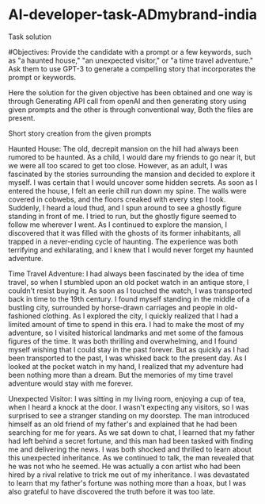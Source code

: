 # AI-developer-task-ADmybrand-india
Task solution

#Objectives: Provide the candidate with a prompt or a few keywords, such as "a haunted house," "an unexpected visitor," or "a time travel adventure." Ask them to use GPT-3 to generate a compelling story that incorporates the prompt or keywords.


Here the solution for the given objective has been obtained and one way is through Generating API call from openAI and then generating story using given prompts and the other is through conventional way, Both the files are present.



Short story creation from the given prompts

Haunted House:
The old, decrepit mansion on the hill had always been rumored to be haunted. As a child, I would dare my friends to go near it, but we were all too scared to get too close. However, as an adult, I was fascinated by the stories surrounding the mansion and decided to explore it myself. I was certain that I would uncover some hidden secrets.
As soon as I entered the house, I felt an eerie chill run down my spine. The walls were covered in cobwebs, and the floors creaked with every step I took. Suddenly, I heard a loud thud, and I spun around to see a ghostly figure standing in front of me. I tried to run, but the ghostly figure seemed to follow me wherever I went.
As I continued to explore the mansion, I discovered that it was filled with the ghosts of its former inhabitants, all trapped in a never-ending cycle of haunting. The experience was both terrifying and exhilarating, and I knew that I would never forget my haunted adventure.


Time Travel Adventure:
I had always been fascinated by the idea of time travel, so when I stumbled upon an old pocket watch in an antique store, I couldn't resist buying it. As soon as I touched the watch, I was transported back in time to the 19th century. I found myself standing in the middle of a bustling city, surrounded by horse-drawn carriages and people in old-fashioned clothing.
As I explored the city, I quickly realized that I had a limited amount of time to spend in this era. I had to make the most of my adventure, so I visited historical landmarks and met some of the famous figures of the time. It was both thrilling and overwhelming, and I found myself wishing that I could stay in the past forever.
But as quickly as I had been transported to the past, I was whisked back to the present day. As I looked at the pocket watch in my hand, I realized that my adventure had been nothing more than a dream. But the memories of my time travel adventure would stay with me forever.


Unexpected Visitor:
I was sitting in my living room, enjoying a cup of tea, when I heard a knock at the door. I wasn't expecting any visitors, so I was surprised to see a stranger standing on my doorstep. The man introduced himself as an old friend of my father's and explained that he had been searching for me for years.
As we sat down to chat, I learned that my father had left behind a secret fortune, and this man had been tasked with finding me and delivering the news. I was both shocked and thrilled to learn about this unexpected inheritance.
As we continued to talk, the man revealed that he was not who he seemed. He was actually a con artist who had been hired by a rival relative to trick me out of my inheritance. I was devastated to learn that my father's fortune was nothing more than a hoax, but I was also grateful to have discovered the truth before it was too late.

